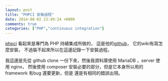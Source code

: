 ```yaml
---
layout: post
title: "PHPCI 安裝過程"
date: 2014-08-02 23:49:24 +0800
comments: true
categories: ["PHP","continuous integration"]
---
```


<!-- more -->

[phpci] 看起來是專門為 PHP 持續集成所做的， 這是他的[github]， 它的wiki有寫怎麼安裝，
不過裝不起來所以在這邊記錄一下安裝過程。

我這邊是先從 github clone 一份下來，然後我資料庫使用 MariaDB ，server 使用 nginx，
然後使用 composer 安裝必要的部分，但是它本身所以用的 framework 有bug 還要更新，但是
還是有相同的錯誤出現。



[PHPCI]: https://www.phptesting.org/
[github]:https://github.com/Block8/PHPCI